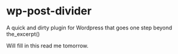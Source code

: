 wp-post-divider
===============

A quick and dirty plugin for Wordpress that goes one step beyond the_excerpt()

Will fill in this read me tomorrow.